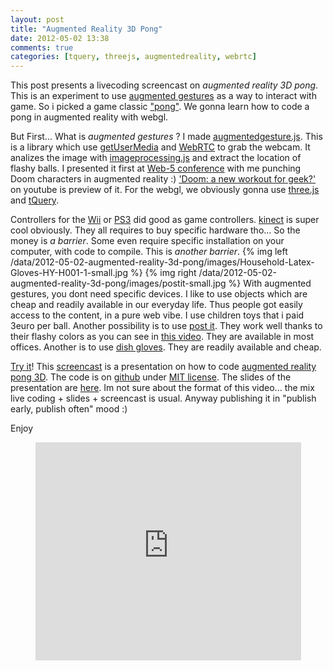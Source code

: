 ```yaml
---
layout: post
title: "Augmented Reality 3D Pong"
date: 2012-05-02 13:38
comments: true
categories: [tquery, threejs, augmentedreality, webrtc]
---
```


This post presents a livecoding screencast on *augmented reality 3D pong*.
This is an experiment to use [augmented gestures](https://github.com/jeromeetienne/augmentedgesture.js)
as a way to interact with game. So i picked a game classic ["pong"](http://en.wikipedia.org/wiki/Pong).
We gonna learn how to code a pong in augmented reality with webgl.

But First... What is *augmented gestures* ?
I made [augmentedgesture.js](https://github.com/jeromeetienne/augmentedgesture.js).
This is a library which use [getUserMedia](http://dev.w3.org/2011/webrtc/editor/getusermedia.html)
and [WebRTC](http://www.webrtc.org/) to grab the webcam.
It analizes the image with [imageprocessing.js](https://github.com/jeromeetienne/imageprocessing.js)
and extract the location of flashy balls.
I presented it first at [Web-5 conference](http://www.web-5.org/) with me punching
Doom characters in augmented reality :)
['Doom: a new workout for geek?'](http://www.youtube.com/watch?v=hUYM93xaIgg) on youtube
is preview of it. For the webgl, we obviously gonna use
[three.js](https://github.com/mrdoob/three.js/)
and
[tQuery](http://jeromeetienne.github.com/tquery/).

Controllers for the [Wii](http://en.wikipedia.org/wiki/Wii_Remote)
or
[PS3](http://us.playstation.com/ps3/playstation-move/) did good as game controllers.
[kinect](http://en.wikipedia.org/wiki/Kinect)
is super cool obviously.
They all requires to buy specific hardware tho... So the money is *a barrier*.
Some even require specific installation on your computer, with code to compile.
This is *another barrier*.
{% img left /data/2012-05-02-augmented-reality-3d-pong/images/Household-Latex-Gloves-HY-H001-1-small.jpg %}
{% img right /data/2012-05-02-augmented-reality-3d-pong/images/postit-small.jpg %}
With augmented gestures, you dont need specific devices. I like to use objects
which are cheap and readily available in our everyday life.
Thus people got easily access to the content, in a pure web vibe.
I use children toys that i paid 3euro per ball.
Another possibility is to use [post it](http://en.wikipedia.org/wiki/Post-it_note).
They work well thanks to their flashy colors as you can see
in [this video](http://www.youtube.com/watch?v=k8R1y0oqiic).
They are available in most offices.
Another is to use [dish gloves](http://en.wikipedia.org/wiki/Rubber_glove). They are
readily available and cheap.

[Try it](http://jeromeetienne.github.com/augmentedgesture.js/examples/augmentedpong/)!
This [screencast](http://www.youtube.com/watch?v=iunNd5lmAVE)
is a presentation on how to code
[augmented reality pong 3D](http://jeromeetienne.github.com/augmentedgesture.js/examples/augmentedpong/).
The code is on [github](https://github.com/jeromeetienne/augmentedgesture.js/tree/master/examples/augmentedpong)
under [MIT license](https://github.com/jeromeetienne/augmentedgesture.js/blob/master/MIT-LICENSE.txt).
The slides of the presentation are
[here](http://jeromeetienne.github.com/augmentedgesture.js/examples/augmentedpong/slides).
Im not sure about the format of this video... the mix live coding + slides + screencast is usual.
Anyway publishing it in "publish early, publish often" mood :)

Enjoy

<center>
	<iframe width="425" height="349" src="http://www.youtube.com/embed/iunNd5lmAVE" frameborder="0" allowfullscreen></iframe>
</center>

<!-- more -->